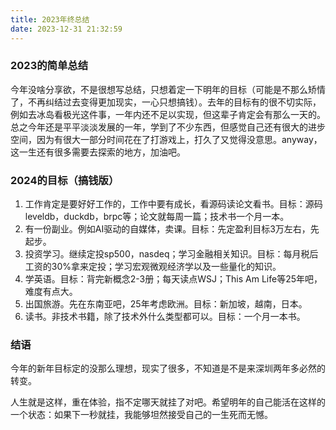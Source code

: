 ```yaml
---
title: 2023年终总结
date: 2023-12-31 21:32:59
---
```


### 2023的简单总结

今年没啥分享欲，不是很想写总结，只想着定一下明年的目标（可能是不那么矫情了，不再纠结过去变得更加现实，一心只想搞钱）。去年的目标有的很不切实际，例如去冰岛看极光这件事，一年内还不足以实现，但这辈子肯定会有那么一天的。总之今年还是平平淡淡发展的一年，学到了不少东西，但感觉自己还有很大的进步空间，因为有很大一部分时间花在了打游戏上，打久了又觉得没意思。anyway，这一生还有很多需要去探索的地方，加油吧。

### 2024的目标（搞钱版）

1. 工作肯定是要好好工作的，工作中要有成长，看源码读论文看书。目标：源码leveldb，duckdb，brpc等；论文就每周一篇；技术书一个月一本。
2. 有一份副业。例如AI驱动的自媒体，卖课。目标：先定盈利目标3万左右，先起步。
3. 投资学习。继续定投sp500，nasdeq；学习金融相关知识。目标：每月税后工资的30%拿来定投；学习宏观微观经济学以及一些量化的知识。
4. 学英语。目标：背完新概念2-3册；每天读点WSJ；This Am Life等25年吧，难度有点大。
5. 出国旅游。先在东南亚吧，25年考虑欧洲。目标：新加坡，越南，日本。
6. 读书。非技术书籍，除了技术外什么类型都可以。目标：一个月一本书。

### 结语

今年的新年目标定的没那么理想，现实了很多，不知道是不是来深圳两年多必然的转变。

人生就是这样，重在体验，指不定哪天就挂了对吧。希望明年的自己能活在这样的一个状态：如果下一秒就挂，我能够坦然接受自己的一生死而无憾。